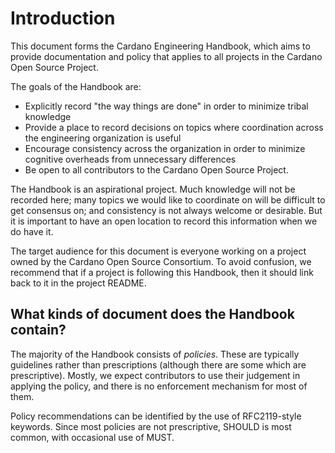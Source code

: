# Introduction

This document forms the Cardano Engineering Handbook, which aims to provide documentation and policy that applies to all projects in the Cardano Open Source Project.

The goals of the Handbook are:
* Explicitly record "the way things are done" in order to minimize tribal knowledge
* Provide a place to record decisions on topics where coordination across the engineering organization is useful
* Encourage consistency across the organization in order to minimize cognitive overheads from unnecessary differences
* Be open to all contributors to the Cardano Open Source Project.

The Handbook is an aspirational project.
Much knowledge will not be recorded here; many topics we would like to coordinate on will be difficult to get consensus on; and consistency is not always welcome or desirable.
But it is important to have an open location to record this information when we do have it.

The target audience for this document is everyone working on a project owned by the Cardano Open Source Consortium.
To avoid confusion, we recommend that if a project is following this Handbook, then it should link back to it in the project README.

## What kinds of document does the Handbook contain?

The majority of the Handbook consists of _policies_.
These are typically guidelines rather than prescriptions (although there are some which are prescriptive).
Mostly, we expect contributors to use their judgement in applying the policy, and there is no enforcement mechanism for most of them. 

Policy recommendations can be identified by the use of RFC2119-style keywords. 
Since most policies are not prescriptive, SHOULD is most common, with occasional use of MUST.

